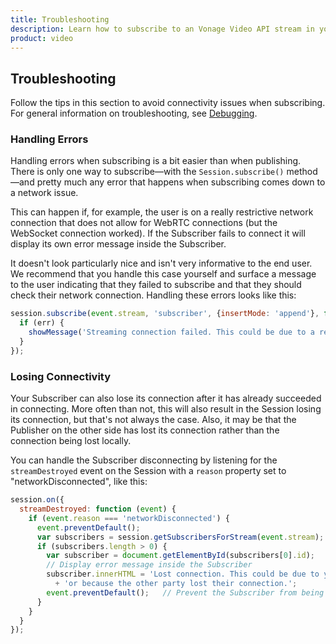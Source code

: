 ```yaml
---
title: Troubleshooting
description: Learn how to subscribe to an Vonage Video API stream in your web application. Once you have connected to a session, you can subscribe to a stream to view video, audio, and signalling data.
product: video
---
```


## Troubleshooting

Follow the tips in this section to avoid connectivity issues when subscribing. For general information on troubleshooting, see [Debugging](/video/tutorials/video-debugging).

### Handling Errors

Handling errors when subscribing is a bit easier than when publishing. There is only one way to subscribe—with the `Session.subscribe()` method—and pretty much any error that happens when subscribing comes down to a network issue. 

This can happen if, for example, the user is on a really restrictive network connection that does not allow for WebRTC connections (but the WebSocket connection worked). If the Subscriber fails to connect it will display its own error message inside the Subscriber. 

It doesn't look particularly nice and isn't very informative to the end user. We recommend that you handle this case yourself and surface a message to the user indicating that they failed to subscribe and that they should check their network connection. Handling these errors looks like this:

```js
session.subscribe(event.stream, 'subscriber', {insertMode: 'append'}, function (err) {
  if (err) {
    showMessage('Streaming connection failed. This could be due to a restrictive firewall.');
  }
});
```

### Losing Connectivity

Your Subscriber can also lose its connection after it has already succeeded in connecting. More often than not, this will also result in the Session losing its connection, but that's not always the case. Also, it may be that the Publisher on the other side has lost its connection rather than the connection being lost locally.

You can handle the Subscriber disconnecting by listening for the `streamDestroyed` event on the Session with a `reason` property set to "networkDisconnected", like this:

```js
session.on({
  streamDestroyed: function (event) {
    if (event.reason === 'networkDisconnected') {
      event.preventDefault();
      var subscribers = session.getSubscribersForStream(event.stream);
      if (subscribers.length > 0) {
        var subscriber = document.getElementById(subscribers[0].id);
        // Display error message inside the Subscriber
        subscriber.innerHTML = 'Lost connection. This could be due to your internet connection '
          + 'or because the other party lost their connection.';
        event.preventDefault();   // Prevent the Subscriber from being removed
      }
    }
  }
});
```
